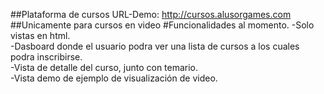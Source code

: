 ##Plataforma de cursos
URL-Demo: http://cursos.alusorgames.com
##Unicamente para cursos en video
#Funcionalidades al momento.
-Solo vistas en html.  
-Dasboard donde el usuario podra ver una lista de cursos a los cuales podra inscribirse.  
-Vista de detalle del curso, junto con temario.  
-Vista demo de ejemplo de visualización de video.  
